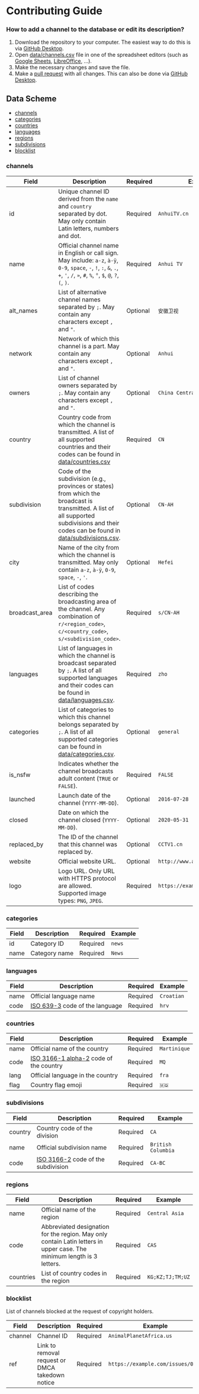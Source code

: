 # Contributing Guide

### How to add a channel to the database or edit its description?

1. Download the repository to your computer. The easiest way to do this is via [GitHub Desktop](https://desktop.github.com/).
2. Open [data/channels.csv](data/channels.csv) file in one of the spreadsheet editors (such as [Google Sheets](https://www.google.com/sheets/about/), [LibreOffice](https://www.libreoffice.org/discover/libreoffice/), ...).
3. Make the necessary changes and save the file.
4. Make a [pull request](https://docs.github.com/en/pull-requests/collaborating-with-pull-requests/proposing-changes-to-your-work-with-pull-requests/about-pull-requests) with all changes. This can also be done via [GitHub Desktop](https://desktop.github.com/).

## Data Scheme

- [channels](#channels)
- [categories](#categories)
- [countries](#countries)
- [languages](#languages)
- [regions](#regions)
- [subdivisions](#subdivisions)
- [blocklist](#blocklist)

### channels

| Field          | Description                                                                                                                                                                                                       | Required | Example                        |
| -------------- | ----------------------------------------------------------------------------------------------------------------------------------------------------------------------------------------------------------------- | -------- | ------------------------------ |
| id             | Unique channel ID derived from the `name` and `country` separated by dot. May only contain Latin letters, numbers and dot.                                                                                        | Required | `AnhuiTV.cn`                   |
| name           | Official channel name in English or call sign. May include: `a-z`, `à-ÿ`, `0-9`, `space`, `-`, `!`, `:`, `&`, `.`, `+`, `'`, `/`, `»`, `#`, `%`, `°`, `$`, `@`, `?`, `(`, `)`.                                    | Required | `Anhui TV`                     |
| alt_names      | List of alternative channel names separated by `;`. May contain any characters except `,` and `"`.                                                                                                                | Optional | `安徽卫视`                     |
| network        | Network of which this channel is a part. May contain any characters except `,` and `"`.                                                                                                                           | Optional | `Anhui`                        |
| owners         | List of channel owners separated by `;`. May contain any characters except `,` and `"`.                                                                                                                           | Optional | `China Central Television`     |
| country        | Country code from which the channel is transmitted. A list of all supported countries and their codes can be found in [data/countries.csv](data/countries.csv)                                                    | Required | `CN`                           |
| subdivision    | Code of the subdivision (e.g., provinces or states) from which the broadcast is transmitted. A list of all supported subdivisions and their codes can be found in [data/subdivisions.csv](data/subdivisions.csv). | Optional | `CN-AH`                        |
| city           | Name of the city from which the channel is transmitted. May only contain `a-z`, `à-ÿ`, `0-9`, `space`, `-`, `'`.                                                                                                  | Optional | `Hefei`                        |
| broadcast_area | List of codes describing the broadcasting area of the channel. Any combination of `r/<region_code>`, `c/<country_code>`, `s/<subdivision_code>`.                                                                  | Required | `s/CN-AH`                      |
| languages      | List of languages in which the channel is broadcast separated by `;`. A list of all supported languages and their codes can be found in [data/languages.csv](data/languages.csv).                                 | Required | `zho`                          |
| categories     | List of categories to which this channel belongs separated by `;`. A list of all supported categories can be found in [data/categories.csv](data/categories.csv).                                                 | Optional | `general`                      |
| is_nsfw        | Indicates whether the channel broadcasts adult content (`TRUE` or `FALSE`).                                                                                                                                       | Required | `FALSE`                        |
| launched       | Launch date of the channel (`YYYY-MM-DD`).                                                                                                                                                                        | Optional | `2016-07-28`                   |
| closed         | Date on which the channel closed (`YYYY-MM-DD`).                                                                                                                                                                  | Optional | `2020-05-31`                   |
| replaced_by    | The ID of the channel that this channel was replaced by.                                                                                                                                                          | Optional | `CCTV1.cn`                     |
| website        | Official website URL.                                                                                                                                                                                             | Optional | `http://www.ahtv.cn/`          |
| logo           | Logo URL. Only URL with HTTPS protocol are allowed. Supported image types: `PNG`, `JPEG`.                                                                                                                         | Required | `https://example.com/logo.png` |

### categories

| Field | Description   | Required | Example |
| ----- | ------------- | -------- | ------- |
| id    | Category ID   | Required | `news`  |
| name  | Category name | Required | `News`  |

### languages

| Field | Description                                                               | Required | Example    |
| ----- | ------------------------------------------------------------------------- | -------- | ---------- |
| name  | Official language name                                                    | Required | `Croatian` |
| code  | [ISO 639-3](https://en.wikipedia.org/wiki/ISO_639-3) code of the language | Required | `hrv`      |

### countries

| Field | Description                                                                                | Required | Example      |
| ----- | ------------------------------------------------------------------------------------------ | -------- | ------------ |
| name  | Official name of the country                                                               | Required | `Martinique` |
| code  | [ISO 3166-1 alpha-2](https://en.wikipedia.org/wiki/ISO_3166-1_alpha-2) code of the country | Required | `MQ`         |
| lang  | Official language in the country                                                           | Required | `fra`        |
| flag  | Country flag emoji                                                                         | Required | `🇲🇶`         |

### subdivisions

| Field   | Description                                                                    | Required | Example            |
| ------- | ------------------------------------------------------------------------------ | -------- | ------------------ |
| country | Country code of the division                                                   | Required | `CA`               |
| name    | Official subdivision name                                                      | Required | `British Columbia` |
| code    | [ISO 3166-2](https://en.wikipedia.org/wiki/ISO_3166-2) code of the subdivision | Required | `CA-BC`            |

### regions

| Field     | Description                                                                                                            | Required | Example          |
| --------- | ---------------------------------------------------------------------------------------------------------------------- | -------- | ---------------- |
| name      | Official name of the region                                                                                            | Required | `Central Asia`   |
| code      | Abbreviated designation for the region. May only contain Latin letters in upper case. The minimum length is 3 letters. | Required | `CAS`            |
| countries | List of country codes in the region                                                                                    | Required | `KG;KZ;TJ;TM;UZ` |

### blocklist

List of channels blocked at the request of copyright holders.

| Field   | Description                                     | Required | Example                           |
| ------- | ----------------------------------------------- | -------- | --------------------------------- |
| channel | Channel ID                                      | Required | `AnimalPlanetAfrica.us`           |
| ref     | Link to removal request or DMCA takedown notice | Required | `https://example.com/issues/0000` |
